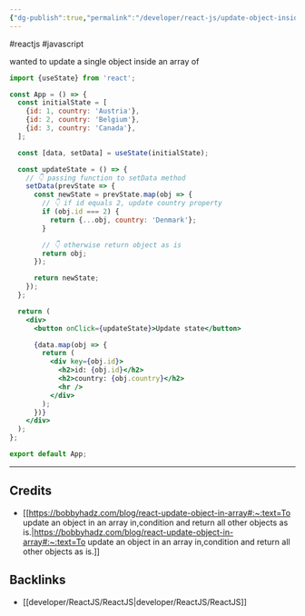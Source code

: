 ```yaml
---
{"dg-publish":true,"permalink":"/developer/react-js/update-object-inside-array/","noteIcon":""}
---
```


#reactjs #javascript 

wanted to update a single object inside an array of 

```jsx
import {useState} from 'react';

const App = () => {
  const initialState = [
    {id: 1, country: 'Austria'},
    {id: 2, country: 'Belgium'},
    {id: 3, country: 'Canada'},
  ];

  const [data, setData] = useState(initialState);

  const updateState = () => {
    // 👇️ passing function to setData method
    setData(prevState => {
      const newState = prevState.map(obj => {
        // 👇️ if id equals 2, update country property
        if (obj.id === 2) {
          return {...obj, country: 'Denmark'};
        }

        // 👇️ otherwise return object as is
        return obj;
      });

      return newState;
    });
  };

  return (
    <div>
      <button onClick={updateState}>Update state</button>

      {data.map(obj => {
        return (
          <div key={obj.id}>
            <h2>id: {obj.id}</h2>
            <h2>country: {obj.country}</h2>
            <hr />
          </div>
        );
      })}
    </div>
  );
};

export default App;
```

---
## Credits
- [[https://bobbyhadz.com/blog/react-update-object-in-array#:~:text=To update an object in an array in,condition and return all other objects as is.\|https://bobbyhadz.com/blog/react-update-object-in-array#:~:text=To update an object in an array in,condition and return all other objects as is.]]

## Backlinks
- [[developer/ReactJS/ReactJS\|developer/ReactJS/ReactJS]]